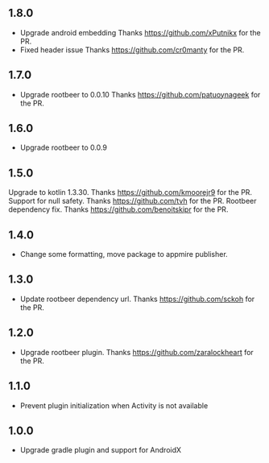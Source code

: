 ## 1.8.0

- Upgrade android embedding
  Thanks https://github.com/xPutnikx for the PR.
- Fixed header issue
  Thanks https://github.com/cr0manty for the PR.

## 1.7.0

- Upgrade rootbeer to 0.0.10
  Thanks https://github.com/patuoynageek for the PR.

## 1.6.0

- Upgrade rootbeer to 0.0.9

## 1.5.0

Upgrade to kotlin 1.3.30. Thanks https://github.com/kmoorejr9 for the PR.
Support for null safety. Thanks https://github.com/tvh for the PR.
Rootbeer dependency fix. Thanks https://github.com/benoitskipr for the PR.

## 1.4.0

- Change some formatting, move package to appmire publisher.

## 1.3.0

- Update rootbeer dependency url. Thanks https://github.com/sckoh for the PR.

## 1.2.0

- Upgrade rootbeer plugin. Thanks https://github.com/zaralockheart for the PR.

## 1.1.0

- Prevent plugin initialization when Activity is not available

## 1.0.0

- Upgrade gradle plugin and support for AndroidX
